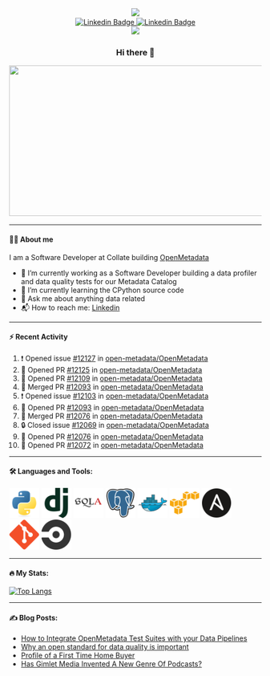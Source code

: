 <div id="header" align="center">
  <img src="https://media.giphy.com/media/5eLDrEaRGHegx2FeF2/giphy.gif" width="100"/>
</div>
<div id="badges" align="center">
  <a href="https://www.linkedin.com/in/teddycrepineau/">
    <img src="https://shields.io/badge/Linkedin-blue?logo=linkedin&logoColor=white&style=for-the-badge" alt="Linkedin Badge"/>
  </a>
  <a href="https://medium.com/@teddycrpineau">
    <img src="https://shields.io/badge/Medium-black?logo=medium&logoColor=white&style=for-the-badge" alt="Linkedin Badge"/>
  </a>
</div>
<div align="center">
  <img src="https://komarev.com/ghpvc/?username=TeddyCr&color=blue&style=flat-square" />
</div>

<h3 align="center">
Hi there 👋
</h3>
<div align="center">
  <img src="https://media.giphy.com/media/L8K62iTDkzGX6/giphy.gif" width="600" height="300"/>
</div>

---

#### :technologist: About me
I am a Software Developer at Collate building <a href="https://open-metadata.org"/>OpenMetadata</a>
- 🔭 I’m currently working as a Software Developer building a data profiler and data quality tests for our Metadata Catalog
- 🐍 I’m currently learning the CPython source code
- 💬 Ask me about anything data related
- 📬 How to reach me: [Linkedin](https://shields.io/badge/Linkedin-blue?logo=linkedin&logoColor=white&style=for-the-badge)

---

#### ⚡️ Recent Activity
<!--START_SECTION:activity-->
1. ❗ Opened issue [#12127](https://github.com/open-metadata/OpenMetadata/issues/12127) in [open-metadata/OpenMetadata](https://github.com/open-metadata/OpenMetadata)
2. 💪 Opened PR [#12125](https://github.com/open-metadata/OpenMetadata/pull/12125) in [open-metadata/OpenMetadata](https://github.com/open-metadata/OpenMetadata)
3. 💪 Opened PR [#12109](https://github.com/open-metadata/OpenMetadata/pull/12109) in [open-metadata/OpenMetadata](https://github.com/open-metadata/OpenMetadata)
4. 🎉 Merged PR [#12093](https://github.com/open-metadata/OpenMetadata/pull/12093) in [open-metadata/OpenMetadata](https://github.com/open-metadata/OpenMetadata)
5. ❗ Opened issue [#12103](https://github.com/open-metadata/OpenMetadata/issues/12103) in [open-metadata/OpenMetadata](https://github.com/open-metadata/OpenMetadata)
6. 💪 Opened PR [#12093](https://github.com/open-metadata/OpenMetadata/pull/12093) in [open-metadata/OpenMetadata](https://github.com/open-metadata/OpenMetadata)
7. 🎉 Merged PR [#12076](https://github.com/open-metadata/OpenMetadata/pull/12076) in [open-metadata/OpenMetadata](https://github.com/open-metadata/OpenMetadata)
8. 🔒 Closed issue [#12069](https://github.com/open-metadata/OpenMetadata/issues/12069) in [open-metadata/OpenMetadata](https://github.com/open-metadata/OpenMetadata)
9. 💪 Opened PR [#12076](https://github.com/open-metadata/OpenMetadata/pull/12076) in [open-metadata/OpenMetadata](https://github.com/open-metadata/OpenMetadata)
10. 💪 Opened PR [#12072](https://github.com/open-metadata/OpenMetadata/pull/12072) in [open-metadata/OpenMetadata](https://github.com/open-metadata/OpenMetadata)
<!--END_SECTION:activity-->

---

#### :hammer_and_wrench: Languages and Tools:
<div>
   <img src="https://github.com/devicons/devicon/blob/master/icons/python/python-original.svg" width="60" height="60"/>
   <img src="https://github.com/devicons/devicon/blob/master/icons/django/django-plain.svg" width="60" height="60"/>
   <img src="https://github.com/devicons/devicon/blob/master/icons/sqlalchemy/sqlalchemy-original.svg" width="60" height="60"/>
   <img src="https://github.com/devicons/devicon/blob/master/icons/postgresql/postgresql-original.svg" width="60" height="60"/>
   <img src="https://github.com/devicons/devicon/blob/master/icons/docker/docker-original.svg" width="60" height="60"/>
   <img src="https://github.com/devicons/devicon/blob/master/icons/amazonwebservices/amazonwebservices-original.svg" width="60" height="60"/>
   <img src="https://github.com/devicons/devicon/blob/master/icons/ansible/ansible-original.svg" width="60" height="60"/>
   <img src="https://github.com/devicons/devicon/blob/master/icons/git/git-original.svg" width="60" height="60"/>
   <img src="https://github.com/devicons/devicon/blob/master/icons/circleci/circleci-plain.svg" width="60" height="60"/>
</div>

---

#### 🔥 My Stats:
[![Top Langs](https://github-readme-stats.vercel.app/api/top-langs/?username=TeddyCr&layout=compact&hide=javascript,html,css)](https://github.com/anuraghazra/github-readme-stats)

---

#### ✍️ Blog Posts:
<!-- BLOG-POST-LIST:START -->
- [How to Integrate OpenMetadata Test Suites with your Data Pipelines](https://blog.open-metadata.org/how-to-integrate-openmetadata-test-suites-with-your-data-pipelines-d83fb55fa494?source=rss-16e0670af08f------2)
- [Why an open standard for data quality is important](https://blog.open-metadata.org/why-are-we-building-a-data-quality-standard-1753fae87259?source=rss-16e0670af08f------2)
- [Profile of a First Time Home Buyer](https://medium.com/@teddycrpineau/profile-of-a-first-time-home-buyer-f6498b9aacc8?source=rss-16e0670af08f------2)
- [Has Gimlet Media Invented A New Genre Of Podcasts?](https://medium.com/@teddycrpineau/has-gimlet-media-invented-the-plog-983533737398?source=rss-16e0670af08f------2)
<!-- BLOG-POST-LIST:END -->
